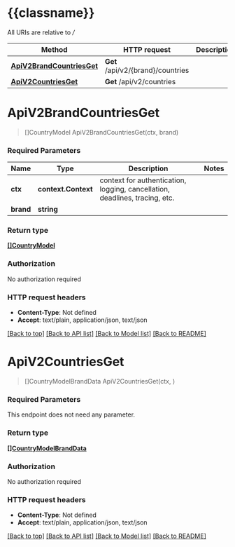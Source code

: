 # {{classname}}

All URIs are relative to */*

Method | HTTP request | Description
------------- | ------------- | -------------
[**ApiV2BrandCountriesGet**](CountriesApi.md#ApiV2BrandCountriesGet) | **Get** /api/v2/{brand}/countries | 
[**ApiV2CountriesGet**](CountriesApi.md#ApiV2CountriesGet) | **Get** /api/v2/countries | 

# **ApiV2BrandCountriesGet**
> []CountryModel ApiV2BrandCountriesGet(ctx, brand)


### Required Parameters

Name | Type | Description  | Notes
------------- | ------------- | ------------- | -------------
 **ctx** | **context.Context** | context for authentication, logging, cancellation, deadlines, tracing, etc.
  **brand** | **string**|  | 

### Return type

[**[]CountryModel**](CountryModel.md)

### Authorization

No authorization required

### HTTP request headers

 - **Content-Type**: Not defined
 - **Accept**: text/plain, application/json, text/json

[[Back to top]](#) [[Back to API list]](../README.md#documentation-for-api-endpoints) [[Back to Model list]](../README.md#documentation-for-models) [[Back to README]](../README.md)

# **ApiV2CountriesGet**
> []CountryModelBrandData ApiV2CountriesGet(ctx, )


### Required Parameters
This endpoint does not need any parameter.

### Return type

[**[]CountryModelBrandData**](CountryModelBrandData.md)

### Authorization

No authorization required

### HTTP request headers

 - **Content-Type**: Not defined
 - **Accept**: text/plain, application/json, text/json

[[Back to top]](#) [[Back to API list]](../README.md#documentation-for-api-endpoints) [[Back to Model list]](../README.md#documentation-for-models) [[Back to README]](../README.md)

